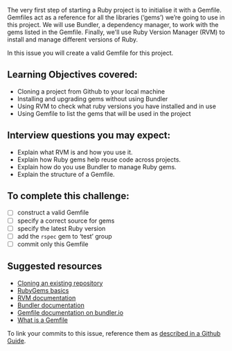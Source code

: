 The very first step of starting a Ruby project is to initialise it with a Gemfile. Gemfiles act as a reference for all the libraries (‘gems’) we’re going to use in this project. We will use Bundler, a dependency manager, to work with the gems listed in the Gemfile. Finally, we'll use Ruby Version Manager (RVM) to install and manage different versions of Ruby.

In this issue you will create a valid Gemfile for this project.

## Learning Objectives covered:
- Cloning a project from Github to your local machine
- Installing and upgrading gems without using Bundler
- Using RVM to check what ruby versions you have installed and in use
- Using Gemfile to list the gems that will be used in the project

## Interview questions you may expect:
- Explain what RVM is and how you use it.
- Explain how Ruby gems help reuse code across projects.
- Explain how do you use Bundler to manage Ruby gems.
- Explain the structure of a Gemfile.

## To complete this challenge:
- [ ] construct a valid Gemfile
- [ ] specify a correct source for gems
- [ ] specify the latest Ruby version
- [ ] add the `rspec` gem to ‘test’ group
- [ ] commit only this Gemfile

## Suggested resources
- [Cloning an existing repository](https://git-scm.com/book/en/v2/Git-Basics-Getting-a-Git-Repository)
- [RubyGems basics](http://guides.rubygems.org/rubygems-basics/)
- [RVM documentation](http://www.rvm.io)
- [Bundler documentation](http://www.bundler.io)
- [Gemfile documentation on bundler.io](http://bundler.io/gemfile.html)
- [What is a Gemfile](http://tosbourn.com/what-is-the-gemfile/)

To link your commits to this issue, reference them as [described in a Github Guide](https://guides.github.com/features/issues/).
